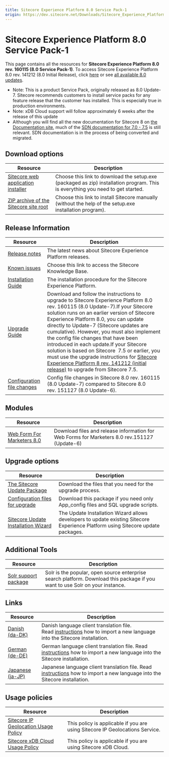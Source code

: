 ```yaml
---
title: Sitecore Experience Platform 8.0 Service Pack-1
origin: https://dev.sitecore.net/Downloads/Sitecore_Experience_Platform/8_0/Sitecore_Experience_Platform_80_Update7.aspx
---
```


# Sitecore Experience Platform 8.0 Service Pack-1

This page contains all the resources for **Sitecore Experience Platform 8.0 rev. 160115 (8.0 Service Pack-1)**. To access Sitecore Experience Platform 8.0 rev. 141212 (8.0 Initial Release), click [here](/downloads/Sitecore_Experience_Platform/8_0/Sitecore_Experience_Platform_8_0) or see [all available 8.0 updates](/downloads/Sitecore_Experience_Platform/8_0).

  <Alert variant='warning' mb={4}>
    <AlertIcon />
    

-   Note: This is a product Service Pack, originally released as 8.0 Update-7. Sitecore recommends customers to install service packs for any feature release that the customer has installed. This is especially true in production environments.
-   Note: xDB Cloud support will follow approximately 6 weeks after the release of this update
-   Although you will find all the new documentation for Sitecore 8 on [the Documentation site](http://doc.sitecore.net), much of the [SDN documentation for 7.0 - 7.5](http://sdn.sitecore.net/Reference/Sitecore%207) is still relevant. SDN documentation is in the process of being converted and migrated.


  </Alert>
  

## Download options

 | Resource | Description |
 | --- | --- |
 | [Sitecore web application installer](https://sitecoredev.azureedge.net/~/media/4C3DBFC4A91D44B5AE75AA4656843A76.ashx?date=20160119T145344) | Choose this link to download the setup.exe (packaged as zip) installation program. This is everything you need to get started. |
 | [ZIP archive of the Sitecore site root](https://sitecoredev.azureedge.net/~/media/56142CDD0AA94DE99B350DB5E909511D.ashx?date=20160119T145507) | Choose this link to install Sitecore manually (without the help of the setup.exe installation program). |

## Release Information

 | Resource | Description |
 | --- | --- |
 | [Release notes](https://dev.sitecore.net:443/downloads/Sitecore%20Experience%20Platform/8%200/Sitecore%20Experience%20Platform%2080%20Update7/Release%20Notes) | The latest news about Sitecore Experience Platform releases. |
 | [Known issues](https://kb.sitecore.net/articles/616431) | Choose this link to access the Sitecore Knowledge Base. |
 | [Installation Guide](https://sitecoredev.azureedge.net/~/media/EC4384D2B2874DFDB03DA34F98286795.ashx?date=20180206T091406) | The installation procedure for the Sitecore Experience Platform. |
 | [Upgrade Guide](https://sitecoredev.azureedge.net/~/media/4AA4F0A3208E47B589AD528809F413C1.ashx?date=20160119T145547) | Download and follow the instructions to upgrade to Sitecore Experience Platform 8.0 rev. 160115 (8.0 Update-7).If your Sitecore solution runs on an earlier version of Sitecore Experience Platform 8.0, you can update directly to Update-7 (Sitecore updates are cumulative). However, you must also implement the config file changes that have been introduced in each update.If your Sitecore solution is based on Sitecore  7.5 or earlier, you must use the upgrade instructions for [Sitecore Experience Platform 8 rev. 141212 (initial release)](~/link?_id=BBE8D6E386894D049A594D5814F53020&_z=z) to upgrade from Sitecore 7.5. |
 | [Configuration file changes](https://sitecoredev.azureedge.net/~/media/2853180E88AD40188360EBD8A7E3DEE8.ashx?date=20160119T145544) | Config file changes in Sitecore 8.0 rev. 160115 (8.0 Update-7) compared to Sitecore 8.0 rev. 151127 (8.0 Update-6). |

## Modules

 | Resource | Description |
 | --- | --- |
 | [Web Form For Marketers 8.0](https://dev.sitecore.net:443/downloads/Web%20Forms%20For%20Marketers/Web%20Forms%20for%20Marketers%2080/Web%20Forms%20for%20Marketers%2080%20Update%206) | Download files and release information for Web Forms for Marketers 8.0 rev.151127 (Update-6) |

## Upgrade options

 | Resource | Description |
 | --- | --- |
 | [The Sitecore Update Package](https://sitecoredev.azureedge.net/~/media/3D9464B1C40C4FD4BBAAC8591E0A58DE.ashx?date=20160119T151353) | Download the files that you need for the upgrade process. |
 | [Configuration files for upgrade](https://sitecoredev.azureedge.net/~/media/23EA2BF7384D406DAF54B6641CD97694.ashx?date=20160119T162449) | Download this package if you need only App_config files and SQL upgrade scripts. |
 | [Sitecore Update Installation Wizard](https://sitecoredev.azureedge.net/~/media/D5D7EFAB3F70405A903C2DF59B045AB0.ashx?date=20151127T141015) | The Update Installation Wizard allows developers to update existing Sitecore Experience Platform using Sitecore update packages. |

## Additional Tools

 | Resource | Description |
 | --- | --- |
 | [Solr support package](https://sitecoredev.azureedge.net/~/media/728AA70A94ED48318FF85FE447D81AA9.ashx?date=20160119T145543) | Solr is the popular, open source enterprise search platform. Download this package if you want to use Solr on your instance. |

## Links

 | Resource | Description |
 | --- | --- |
 | [Danish (da-DK)](https://sitecoredev.azureedge.net/~/media/9C8103E4B9C2492A991574EC464DB18D.ashx?date=20160120T094456) | Danish language client translation file. Read [instructions](~/link?_id=A389FE1B59724AB08B57D1A9E526850A&_z=z) how to import a new language into the Sitecore installation. |
 | [German (de-DE)](https://sitecoredev.azureedge.net/~/media/B817356BA1994D558347DE823445A626.ashx?date=20160120T094458) | German language client translation file. Read [instructions](~/link?_id=A389FE1B59724AB08B57D1A9E526850A&_z=z) how to import a new language into the Sitecore installation. |
 | [Japanese (ja-JP)](https://sitecoredev.azureedge.net/~/media/420FBEE09E2E4307838746B86959FBEB.ashx?date=20160120T094459) | Japanese language client translation file. Read [instructions](~/link?_id=A389FE1B59724AB08B57D1A9E526850A&_z=z) how to import a new language into the Sitecore installation. |

## Usage policies

 | Resource | Description |
 | --- | --- |
 | [Sitecore IP Geolocation Usage Policy](https://dev.sitecore.net:443/downloads/Sitecore%20Experience%20Platform/Sitecore%20IP%20Geolocation%20Usage%20Policy) | This policy is applicable if you are using Sitecore IP Geolocations Service. |
 | [Sitecore xDB Cloud Usage Policy](https://dev.sitecore.net:443/downloads/Sitecore%20Experience%20Platform/Sitecore%20xDB%20Cloud%20Usage%20Policy) | This policy is applicable if you are using Sitecore xDB Cloud. |